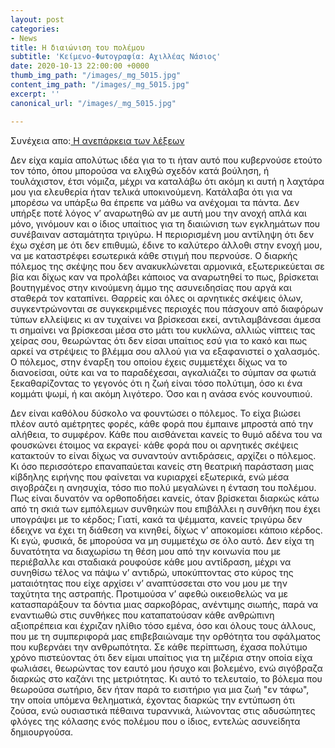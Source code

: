 ```yaml
---
layout: post
categories:
- News
title: Η διαιώνιση του πολέμου
subtitle: 'Κείμενο-Φωτογραφία: Αχιλλέας Νάσιος'
date: 2020-10-13 22:00:00 +0000
thumb_img_path: "/images/_mg_5015.jpg"
content_img_path: "/images/_mg_5015.jpg"
excerpt: ''
canonical_url: "/images/_mg_5015.jpg"

---
```

Συνέχεια απο:<a href="https://hocusphotus.com/posts/anodus-29/" target="blank"> Η ανεπάρκεια των λέξεων</a>

Δεν είχα καμία απολύτως ιδέα για το τι ήταν αυτό που κυβερνούσε ετούτο τον τόπο, όπου μπορούσα να ελιχθώ σχεδόν κατά βούληση, ή τουλάχιστον, έτσι νόμιζα, μέχρι να καταλάβω ότι ακόμη κι αυτή η λαχτάρα μου για ελευθερία ήταν τελικά υποκινούμενη. Κατάλαβα ότι για να μπορέσω να υπάρξω θα έπρεπε να μάθω να ανέχομαι τα πάντα. Δεν υπήρξε ποτέ λόγος ν’ αναρωτηθώ αν με αυτή μου την ανοχή απλά και μόνο, γινόμουν και ο ίδιος υπαίτιος για τη διαιώνιση των εγκλημάτων που συνέβαιναν ασταμάτητα τριγύρω. Η περιορισμένη μου αντίληψη ότι δεν έχω σχέση με ότι δεν επιθυμώ, έδινε το καλύτερο άλλοθι στην ενοχή μου, να με καταστρέφει εσωτερικά κάθε στιγμή που περνούσε. Ο διαρκής πόλεμος της σκέψης που δεν ανακυκλώνεται αρμονικά, εξωτερικεύεται σε βία και δίχως καν να προλάβει κάποιος να αναρωτηθεί το πως, βρίσκεται βουτηγμένος στην κινούμενη άμμο της ασυνειδησίας που αργά και σταθερά τον καταπίνει. Θαρρείς και όλες οι αρνητικές σκέψεις όλων, συγκεντρώνονται σε συγκεκριμένες περιοχές που πάσχουν από διαφόρων τύπων ελλείψεις κι αν τυχαίνει να βρίσκεσαι εκεί, αντιλαμβάνεσαι άμεσα τι σημαίνει να βρίσκεσαι μέσα στο μάτι του κυκλώνα, αλλιώς νίπτεις τας χείρας σου, θεωρώντας ότι δεν είσαι υπαίτιος εσύ για το κακό και πως αρκεί να στρέψεις το βλέμμα σου αλλού για να εξαφανιστεί ο χαλασμός. Ο πόλεμος, στην έναρξη του οποίου έχεις συμμετέχει δίχως να το διανοείσαι, ούτε και να το παραδέχεσαι, αγκαλιάζει το σύμπαν σα φωτιά ξεκαθαρίζοντας το γεγονός ότι η ζωή είναι τόσο πολύτιμη, όσο κι ένα κομμάτι ψωμί, ή και ακόμη λιγότερο. Όσο και η ανάσα ενός κουνουπιού.

Δεν είναι καθόλου δύσκολο να φουντώσει ο πόλεμος. Το είχα βιώσει πλέον αυτό αμέτρητες φορές, κάθε φορά που έμπαινε μπροστά από την αλήθεια, το συμφέρον. Κάθε που αισθάνεται κανείς το θυμό αδένα του να φουσκώνει έτοιμος να εκραγεί· κάθε φορά που οι αρνητικές σκέψεις κατακτούν το είναι δίχως να συναντούν αντιδράσεις, αρχίζει ο πόλεμος. Κι όσο περισσότερο επαναπαύεται κανείς στη θεατρική παράσταση μιας κίβδηλης ειρήνης που φαίνεται να κυριαρχεί εξωτερικά, ενώ μέσα σιγοβράζει η ανησυχία, τόσο πιο πολύ μεγαλώνει η ένταση του πολέμου. Πως είναι δυνατόν να ορθοποδήσει κανείς, όταν βρίσκεται διαρκώς κάτω από τη σκιά των εμπόλεμων συνθηκών που επιβάλλει η συνθήκη που έχει υπογράψει με το κέρδος; Γιατί, κακά τα ψέμματα, κανείς τριγύρω δεν έδειχνε να έχει τη διάθεση να κινηθεί, δίχως ν’ αποκομίσει κάποιο κέρδος. Κι εγώ, φυσικά, δε μπορούσα να μη συμμετέχω σε όλο αυτό. Δεν είχα τη δυνατότητα να διαχωρίσω τη θέση μου από την κοινωνία που με περιέβαλλε και σταδιακά ρουφούσε κάθε μου αντίδραση, μέχρι να συνηθίσω τέλος να πάψω ν’ αντιδρώ, υποκύπτοντας στο κύρος της ματαιότητας που είχε αρχίσει ν’ αναπτύσσεται στο νου μου με την ταχύτητα της αστραπής. Προτιμούσα ν’ αφεθώ οικειοθελώς να με κατασπαράξουν τα δόντια μιας σαρκοβόρας, ανέντιμης σιωπής, παρά να εναντιωθώ στις συνθήκες που καταπατούσαν κάθε ανθρώπινη αξιοπρέπεια και έχριζαν ηλίθιο τόσο εμένα, όσο και όλους τους άλλους, που με τη συμπεριφορά μας επιβεβαιώναμε την ορθότητα του σφάλματος που κυβερνάει την ανθρωπότητα. Σε κάθε περίπτωση, έχασα πολύτιμο χρόνο πιστεύοντας ότι δεν είμαι υπαίτιος για τη μιζέρια στην οποία είχα φωλιάσει, θεωρώντας τον εαυτό μου ήσυχο και βολεμένο, ενώ σιγόβραζα διαρκώς στο καζάνι της μετριότητας. Κι αυτό το τελευταίο, το βόλεμα που θεωρούσα σωτήριο, δεν ήταν παρά το εισιτήριο για μια ζωή "εν τάφω", την οποία υπόμενα θεληματικά, έχοντας διαρκώς την εντύπωση ότι ζούσα, ενώ ουσιαστικά πέθαινα τυραννικά, λιώνοντας στις αδυσώπητες φλόγες της κόλασης ενός πολέμου που ο ίδιος, εντελώς ασυνείδητα δημιουργούσα.